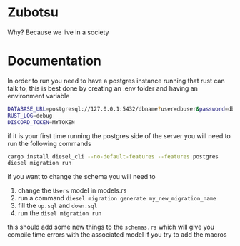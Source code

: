 # Zubotsu
Why? Because we live in a society

# Documentation
In order to run you need to have a postgres instance running that rust can talk to, 
this is best done by creating an .env folder and having an environment variable

```sh
DATABASE_URL=postgresql://127.0.0.1:5432/dbname?user=dbuser&password=dbpassword
RUST_LOG=debug
DISCORD_TOKEN=MYTOKEN
```

if it is your first time running the postgres side of the server you will need to run the following commands
```sh
cargo install diesel_cli --no-default-features --features postgres
diesel migration run
```

if you want to change the schema you will need to 
1. change the `Users` model in models.rs
2. run a command `diesel migration generate my_new_migration_name` 
3. fill the `up.sql` and `down.sql`
4. run the `disel migration run`

this should add some new things to the `schemas.rs` which will give you compile time errors with the associated model if you try to add the macros
